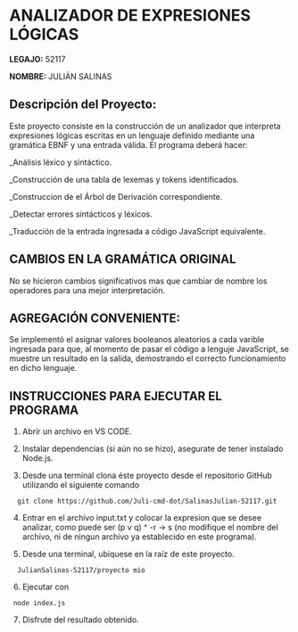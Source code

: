 # ANALIZADOR DE EXPRESIONES LÓGICAS
**LEGAJO:** 52117

**NOMBRE:** JULIÁN SALINAS

## Descripción del Proyecto:
Este proyecto consiste en la construcción de un analizador que interpreta expresiones lógicas escritas en un lenguaje definido mediante una gramática EBNF y una entrada válida. El programa deberá hacer:

_Análisis léxico y sintáctico.

_Construcción de una tabla de lexemas y tokens identificados.

_Construccion de el Árbol de Derivación correspondiente.

_Detectar errores sintácticos y léxicos.

_Traducción de la entrada ingresada a código JavaScript equivalente.


## CAMBIOS EN LA GRAMÁTICA ORIGINAL

No se hicieron cambios significativos mas que cambiar de nombre los operadores para una mejor interpretación.

## AGREGACIÓN CONVENIENTE: 
Se implementó el asignar valores booleanos aleatorios a cada varible ingresada para que, al momento de 
pasar el código a lenguje JavaScript, se muestre un resultado en la salida, demostrando el correcto funcionamiento en
dicho lenguaje.

## INSTRUCCIONES PARA EJECUTAR EL PROGRAMA
1. Abrír un archivo en VS CODE.

2. Instalar dependencias (si aún no se hizo), asegurate de tener instalado Node.js.

3. Desde una terminal clona éste proyecto desde el repositorio GitHub utilizando el siguiente comando
 ````
   git clone https://github.com/Juli-cmd-dot/SalinasJulian-52117.git
 ````
4. Entrar en el archivo input.txt y colocar la expresion que se desee analizar, como puede ser (p v q) ^ -r -> s (no modifique
   el nombre del archivo, ni de ningun archivo ya establecido en este programa).

5. Desde una terminal, ubiquese en la raíz de este proyecto.
````
  JulianSalinas-52117/proyecto mio
````

6. Ejecutar con
 ````
  node index.js
````

7. Disfrute del resultado obtenido.

   
  








